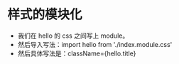 # 样式的模块化

-   我们在 hello 的 css 之间写上 module。
-   然后导入写法：import hello from './index.module.css'
-   然后具体写法是：className={hello.title}
